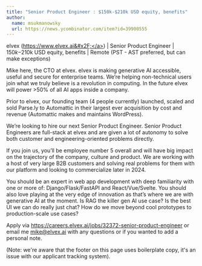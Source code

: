 ```yaml
---
title: "Senior Product Engineer : $150k-$210k USD equity, benefits"
author:
  name: msukmanowsky
  url: https://news.ycombinator.com/item?id=39900555
---
```

elvex (<a href="https:&#x2F;&#x2F;www.elvex.ai&#x2F;" rel="nofollow">https:&#x2F;&#x2F;www.elvex.ai&#x2F;</a>) | Senior Product Engineer | $150k-$210k USD equity, benefits | Remote (PST - AST preferred, but can make exceptions)

Mike here, the CTO at elvex. elvex is making generative AI accessible, useful and secure for enterprise teams. We’re helping non-technical users join what we truly believe is a revolution in computing. In the future elvex will power &gt;50% of all AI apps inside a company.

Prior to elvex, our founding team (4 people currently) launched, scaled and sold Parse.ly to Automattic in their largest ever acquisition by cost and revenue (Automattic makes and maintains WordPress).

We’re looking to hire our next Senior Product Engineer. Senior Product Engineers are full-stack at elvex and are given a lot of autonomy to solve both customer and engineering-oriented problems directly.

If you join us, you’ll be employee number 5 overall and will have big impact on the trajectory of the company, culture and product. We are working with a host of very large B2B customers and solving real problems for them with our platform and looking to commercialize later in 2024.

You should be an expert in web app development with deep familiarity with one or more of: Django&#x2F;Flask&#x2F;FastAPI and React&#x2F;Vue&#x2F;Svelte. You should also love playing at the very edge of innovation as that’s where we are with generative AI at the moment. Is RAG the killer gen AI use case? Is the best UI we can do really just chat? How do we move beyond cool prototypes to production-scale use cases?

Apply via <a href="https:&#x2F;&#x2F;careers.elvex.ai&#x2F;jobs&#x2F;32372-senior-product-engineer" rel="nofollow">https:&#x2F;&#x2F;careers.elvex.ai&#x2F;jobs&#x2F;32372-senior-product-engineer</a> or email me mike@elvex.ai with any questions or if you wanted to add a personal note.

(Note: we&#x27;re aware that the footer on this page uses boilerplate copy, it&#x27;s an issue with our applicant tracking system).
